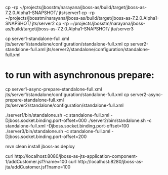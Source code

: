 cp -rp ~/projects/jbosstm/narayana/jboss-as/build/target/jboss-as-7.2.0.Alpha1-SNAPSHOT/ jts/server1
cp -rp ~/projects/jbosstm/narayana/jboss-as/build/target/jboss-as-7.2.0.Alpha1-SNAPSHOT/ jts/server2
cp -rp ~/projects/jbosstm/narayana/jboss-as/build/target/jboss-as-7.2.0.Alpha1-SNAPSHOT/ jta/server3

cp server1-standalone-full.xml jts/server1/standalone/configuration/standalone-full.xml
cp server2-standalone-full.xml jts/server2/standalone/configuration/standalone-full.xml

# to run with asynchronous prepare:
cp server1-async-prepare-standalone-full.xml jts/server1/standalone/configuration/standalone-full.xml
cp server2-async-prepare-standalone-full.xml jts/server2/standalone/configuration/standalone-full.xml

./server1/bin/standalone.sh -c standalone-full.xml -Djboss.socket.binding.port-offset=000
./server2/bin/standalone.sh -c standalone-full.xml -Djboss.socket.binding.port-offset=100
./server3/bin/standalone.sh -c standalone-full.xml -Djboss.socket.binding.port-offset=200

mvn clean install jboss-as:deploy

curl http://localhost:8080/jboss-as-jts-application-component-1/addCustomer.jsf?name=100
curl http://localhost:8280/jboss-as-jta/addCustomer.jsf?name=100
